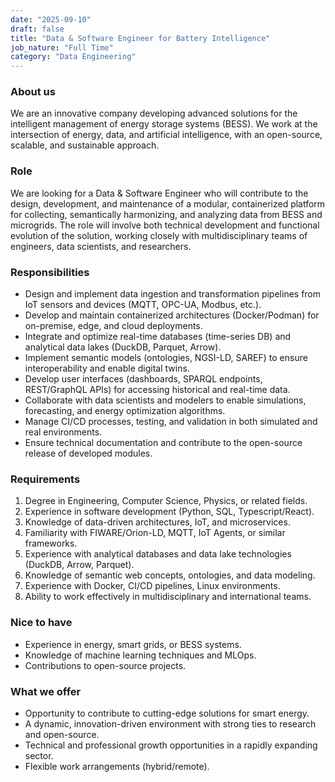 ```yaml
---
date: "2025-09-10"
draft: false
title: "Data & Software Engineer for Battery Intelligence"
job_nature: "Full Time"
category: "Data Engineering"
---
```


### About us
We are an innovative company developing advanced solutions for the intelligent management of energy storage systems (BESS). We work at the intersection of energy, data, and artificial intelligence, with an open-source, scalable, and sustainable approach.

### Role
We are looking for a Data & Software Engineer who will contribute to the design, development, and maintenance of a modular, containerized platform for collecting, semantically harmonizing, and analyzing data from BESS and microgrids. The role will involve both technical development and functional evolution of the solution, working closely with multidisciplinary teams of engineers, data scientists, and researchers.

### Responsibilities
* Design and implement data ingestion and transformation pipelines from IoT sensors and devices (MQTT, OPC-UA, Modbus, etc.).
* Develop and maintain containerized architectures (Docker/Podman) for on-premise, edge, and cloud deployments.
* Integrate and optimize real-time databases (time-series DB) and analytical data lakes (DuckDB, Parquet, Arrow).
* Implement semantic models (ontologies, NGSI-LD, SAREF) to ensure interoperability and enable digital twins.
* Develop user interfaces (dashboards, SPARQL endpoints, REST/GraphQL APIs) for accessing historical and real-time data.
* Collaborate with data scientists and modelers to enable simulations, forecasting, and energy optimization algorithms.
* Manage CI/CD processes, testing, and validation in both simulated and real environments.
* Ensure technical documentation and contribute to the open-source release of developed modules.

### Requirements

1. Degree in Engineering, Computer Science, Physics, or related fields.  
2. Experience in software development (Python, SQL, Typescript/React).  
3. Knowledge of data-driven architectures, IoT, and microservices.  
4. Familiarity with FIWARE/Orion-LD, MQTT, IoT Agents, or similar frameworks.  
5. Experience with analytical databases and data lake technologies (DuckDB, Arrow, Parquet).  
6. Knowledge of semantic web concepts, ontologies, and data modeling.  
7. Experience with Docker, CI/CD pipelines, Linux environments.  
8. Ability to work effectively in multidisciplinary and international teams.  

### Nice to have

* Experience in energy, smart grids, or BESS systems.  
* Knowledge of machine learning techniques and MLOps.  
* Contributions to open-source projects.  

### What we offer

* Opportunity to contribute to cutting-edge solutions for smart energy.  
* A dynamic, innovation-driven environment with strong ties to research and open-source.  
* Technical and professional growth opportunities in a rapidly expanding sector.  
* Flexible work arrangements (hybrid/remote).  
